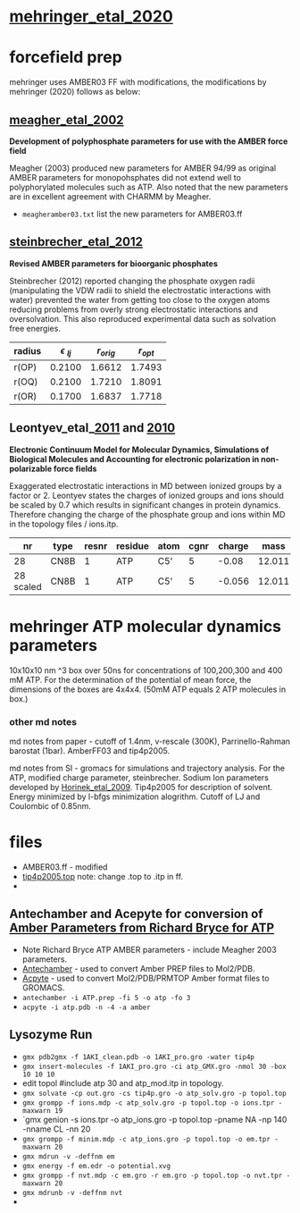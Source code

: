 # [mehringer_etal_2020](https://www.sciencedirect.com/science/article/pii/S266638642100028X?via%3Dihub)   

# forcefield prep
mehringer uses AMBER03 FF with modifications, the modifications by mehringer (2020) follows as below:

## [meagher_etal_2002](https://onlinelibrary.wiley.com/doi/10.1002/jcc.10262) 

**Development of polyphosphate parameters for use with the AMBER force field**

Meagher (2003) produced new parameters for AMBER 94/99 as original AMBER parameters for monopohsphates did not extend well to polyphorylated molecules such as ATP. Also noted that the new parameters are in excellent agreement with CHARMM by Meagher. 

- `meagheramber03.txt` list the new parameters for AMBER03.ff 

## [steinbrecher_etal_2012](https://pubs.acs.org/doi/pdf/10.1021/ct300613v)  

**Revised AMBER parameters for bioorganic phosphates**

Steinbrecher (2012) reported changing the phosphate oxygen radii (manipulating the VDW radii to shield the electrostatic interactions with water) prevented the water from getting too close to the oxygen atoms reducing problems from overly strong electrostatic interactions and oversolvation. This also reproduced experimental data such as solvation free energies.

| radius | $\epsilon$ $_{lj}$ | $r_{orig}$ | $r_{opt}$ |
|-  | - | -| -|
| r(OP) | 0.2100 | 1.6612 | 1.7493 | 
| r(OQ) | 0.2100 | 1.7210 | 1.8091 |
| r(OR) | 0.1700 | 1.6837 | 1.7718 |

## Leontyev_etal_[2011](https://doi.org/10.1039/C0CP01971B) and [2010](https://pubs.acs.org/doi/pdf/10.1021/ct9005807) 

**Electronic Continuum Model for Molecular Dynamics, Simulations of Biological Molecules and Accounting for electronic polarization in non-polarizable force fields**

Exaggerated electrostatic interactions in MD between ionized groups by a factor or 2. Leontyev states the charges of ionized groups and ions should be scaled by 0.7 which results in significant changes in protein dynamics. Therefore changing the charge of the phosphate group and ions within MD in the topology files / ions.itp. 


| nr | type | resnr | residue | atom | cgnr  | charge | mass |
|-  | - | -| -| - | - | - | - |
| 28 | CN8B | 1 | ATP | C5' | 5 | -0.08 | 12.011 |
| 28 scaled| CN8B | 1 | ATP | C5' | 5 | -0.056 | 12.011 |

# mehringer ATP molecular dynamics parameters
10x10x10 nm $\^3$ box over 50ns for concentrations of 100,200,300 and 400 mM ATP. For the determination of the potential of mean force, the dimensions of the boxes are 4x4x4. (50mM ATP equals 2 ATP molecules in box.)


### other md notes
 md notes from paper - cutoff of 1.4nm, v-rescale (300K), Parrinello-Rahman barostat (1bar). AmberFF03 and tip4p2005. 

 md notes from SI - gromacs for simulations and trajectory analysis. For the ATP, modified charge parameter, steinbrecher. Sodium Ion parameters developed by [Horinek_etal_2009](https://aip.scitation.org/doi/pdf/10.1063/1.3081142). Tip4p2005 for description of solvent. Energy minimized by l-bfgs minimization alogrithm. Cutoff of LJ and Coulombic of 0.85nm.

 # files
 - AMBER03.ff - modified
 - [tip4p2005.top](http://www.sklogwiki.org/SklogWiki/index.php/GROMACS_files_for_the_TIP4P/2005_model) note: change .top to .itp in ff.
 - 
 
 ## Antechamber and Acepyte for conversion of [Amber Parameters from Richard Bryce for ATP](http://amber.manchester.ac.uk)
 - Note Richard Bryce ATP AMBER parameters - include Meagher 2003 parameters.
 - [Antechamber](https://ambermd.org/antechamber/antechamber.pdf) - used to convert Amber PREP files to Mol2/PDB. 
 - [Acpyte](https://github.com/alanwilter/acpype) - used to convert Mol2/PDB/PRMTOP Amber format files to GROMACS. 
 - `antechamber -i ATP.prep -fi 5 -o atp -fo 3` 
 - `acpyte -i atp.pdb -n -4 -a amber` 
 
 ## Lysozyme Run 
 - `gmx pdb2gmx -f 1AKI_clean.pdb -o 1AKI_pro.gro -water tip4p`
 - `gmx insert-molecules -f 1AKI_pro.gro -ci atp_GMX.gro -nmol 30 -box 10 10 10`
 - edit topol #include atp 30 and atp_mod.itp in topology.
 - `gmx solvate -cp out.gro -cs tip4p.gro -o atp_solv.gro -p topol.top`
 - `gmx grompp -f ions.mdp -c atp_solv.gro -p topol.top -o ions.tpr -maxwarn 19` 
 - `gmx genion -s ions.tpr -o atp_ions.gro -p topol.top -pname NA -np 140 -nname CL -nn 20
 - `gmx grompp -f minim.mdp -c atp_ions.gro -p topol.top -o em.tpr -maxwarn 20`
 - `gmx mdrun -v -deffnm em`
 - `gmx energy -f em.edr -o potential.xvg`
 - `gmx grompp -f nvt.mdp -c em.gro -r em.gro -p topol.top -o nvt.tpr -maxwarn 20`
 - `gmx mdrunb -v -deffnm nvt` 
 - 


